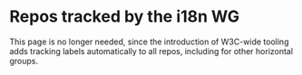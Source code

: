# Repos tracked by the i18n WG #

This page is no longer needed, since the introduction of W3C-wide tooling adds tracking labels automatically to all repos, including for other horizontal groups.
